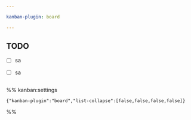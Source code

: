 ```yaml
---

kanban-plugin: board

---
```


## TODO

- [ ] sa
- [ ] sa


## 



## 



## 





%% kanban:settings
```
{"kanban-plugin":"board","list-collapse":[false,false,false,false]}
```
%%